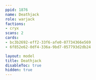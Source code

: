 ```yaml
---
ppid: 1876
name: Deathjack
role: warjack
factions:
- cryx
scans: 2
cards:
- bc3b2692-eff2-33f6-afe0-07734366e569
- 6f852e62-0df4-336a-9bd7-057793d2db24

layout: model
title: Deathjack
disableToc: true
hidden: true
---
```


